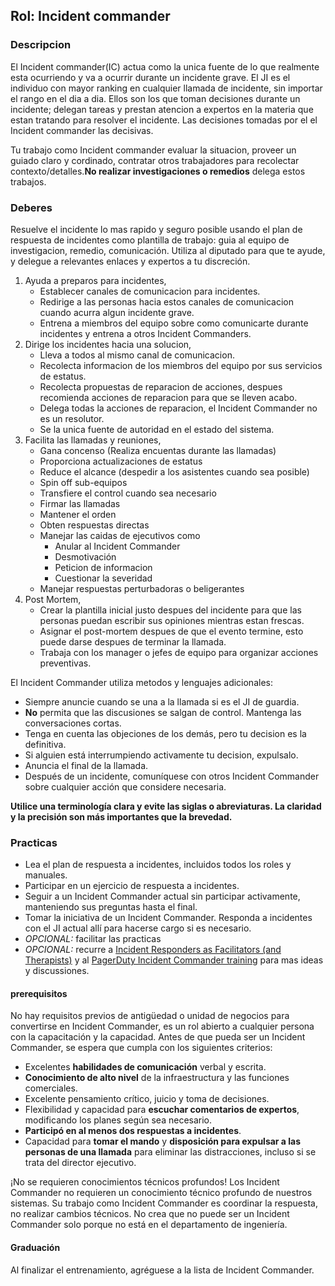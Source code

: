## Rol: Incident commander

### Descripcion
El Incident commander(IC) actua como la unica fuente de lo que realmente esta ocurriendo y va a ocurrir durante un incidente grave. El JI es el individuo con mayor ranking  en cualquier llamada de incidente, sin importar el rango en el dia a dia. Ellos son los que toman decisiones durante un incidente; delegan tareas y prestan atencion a expertos en la materia que estan tratando para resolver el incidente. Las decisiones tomadas por el el Incident commander las decisivas.

Tu trabajo como Incident commander evaluar la situacion, proveer un guiado claro y cordinado, contratar otros trabajadores para recolectar contexto/detalles.**No realizar investigaciones o remedios** delega estos trabajos.

### Deberes

Resuelve el incidente lo mas rapido y seguro posible usando el plan de respuesta de incidentes como plantilla de trabajo: guia al equipo de investigacion, remedio, comunicación. Utiliza al diputado para que te ayude, y delegue a relevantes enlaces y expertos a tu discreción.

1. Ayuda a preparos para incidentes,
    * Establecer canales de comunicacion para incidentes.
    * Redirige a las personas hacia estos canales de comunicacion cuando acurra algun incidente grave.
    * Entrena a miembros del equipo sobre como comunicarte durante incidentes y entrena a otros Incident Commanders.
1. Dirige los incidentes hacia una solucion,
    * Lleva a todos al mismo canal de comunicacion.
    * Recolecta informacion de los miembros del equipo por sus servicios de estatus.
    * Recolecta propuestas de reparacion de acciones, despues recomienda acciones de reparacion para que se lleven acabo.
    * Delega todas la acciones de reparacion, el Incident Commander no es un resolutor.
    * Se la unica fuente de autoridad en el estado del sistema.
1. Facilita las llamadas y reuniones,
    * Gana concenso (Realiza encuentas durante las llamadas)
    * Proporciona actualizaciones de estatus
    * Reduce el alcance (despedir a los asistentes cuando sea posible)
    * Spin off sub-equipos
    * Transfiere el control cuando sea necesario
    * Firmar las llamadas
    * Mantener el orden
    * Obten respuestas directas
    * Manejar las caidas de ejecutivos como
        * Anular al Incident Commander
        * Desmotivación
        * Peticion de informacion
        * Cuestionar la severidad
    * Manejar respuestas perturbadoras o beligerantes
1. Post Mortem,
    * Crear la plantilla inicial justo despues del incidente para que las personas puedan escribir sus opiniones mientras estan frescas.
    * Asignar el post-mortem despues de que el evento termine, esto puede darse despues de terminar la llamada.
    * Trabaja con los manager o jefes de equipo para organizar acciones preventivas.

El Incident Commander utiliza metodos y lenguajes adicionales:

* Siempre anuncie cuando se una a la llamada si es el JI de guardia.
* **No** permita que las discusiones se salgan de control. Mantenga las conversaciones cortas.
* Tenga en cuenta las objeciones de los demás, pero tu decision es la definitiva.
* Si alguien está interrumpiendo activamente tu decision, expulsalo.
* Anuncia el final de la llamada.
* Después de un incidente, comuníquese con otros Incident Commander sobre cualquier acción que considere necesaria.

**Utilice una terminología clara y evite las siglas o abreviaturas. La claridad y la precisión son más importantes que la brevedad.**

### Practicas

* Lea el plan de respuesta a incidentes, incluidos todos los roles y manuales.
* Participar en un ejercicio de respuesta a incidentes.
* Seguir a un Incident Commander actual sin participar activamente, manteniendo sus preguntas hasta el final.
* Tomar la iniciativa de un Incident Commander. Responda a incidentes con el JI actual allí para hacerse cargo si es necesario.
* _OPCIONAL:_ facilitar las practicas
* _OPCIONAL:_ recurre a [Incident Responders as Facilitators (and Therapists)](#FIX) y al [PagerDuty Incident Commander training](https://response.pagerduty.com/training/incident_commander/) para mas ideas y discussiones.

#### prerequisitos

No hay requisitos previos de antigüedad o unidad de negocios para convertirse en Incident Commander, es un rol abierto a cualquier persona con la capacitación y la capacidad. Antes de que pueda ser un Incident Commander, se espera que cumpla con los siguientes criterios:

* Excelentes **habilidades de comunicación** verbal y escrita.
* **Conocimiento de alto nivel** de la infraestructura y las funciones comerciales.
* Excelente pensamiento crítico, juicio y toma de decisiones.
* Flexibilidad y capacidad para **escuchar comentarios de expertos**, modificando los planes según sea necesario.
* **Participó en al menos dos respuestas a incidentes**.
* Capacidad para **tomar el mando** y **disposición para expulsar a las personas de una llamada** para eliminar las distracciones, incluso si se trata del director ejecutivo.

¡No se requieren conocimientos técnicos profundos! Los Incident Commander no requieren un conocimiento técnico profundo de nuestros sistemas. Su trabajo como Incident Commander es coordinar la respuesta, no realizar cambios técnicos. No crea que no puede ser un Incident Commander solo porque no está en el departamento de ingeniería.

#### Graduación

Al finalizar el entrenamiento, agréguese a la lista de Incident Commander.

